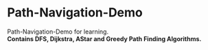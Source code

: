 # Path-Navigation-Demo
Path-Navigation-Demo for learning.  
**Contains DFS, Dijkstra, AStar and Greedy Path Finding Algorithms.**
